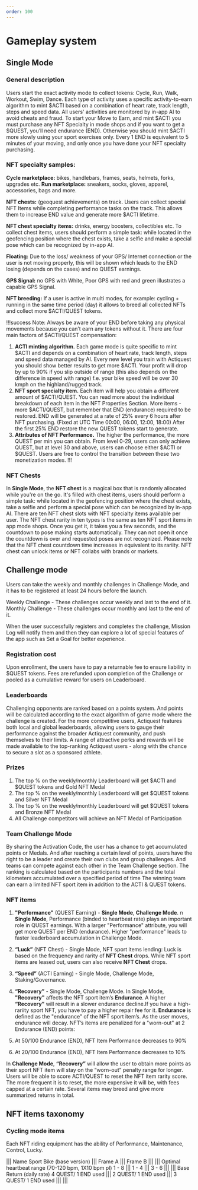 ```yaml
---
order: 100
---
```

# Gameplay system

## Single Mode

### General description
Users start the exact activity mode to collect tokens: Cycle, Run, Walk, Workout, Swim, Dance. Each type of activity uses a specific activity-to-earn algorithm to mint $ACTI based on a combination of heart rate, track length, steps and speed data. 
All users' activities are monitored by in-app AI to avoid cheats and fraud. To start your Move to Earn, and mint $ACTI you must purchase any NFT Specialty in mode shops and if you want to get a $QUEST, you’ll need endurance (END). Otherwise you should mint $ACTI more slowly using your sport exercises only.
Every 1 END is equivalent to 5 minutes of your moving, and only once you have done your NFT specialty purchasing. 

### NFT specialty samples:
**Cycle marketplace:** bikes, handlebars, frames, seats, helmets, forks, upgrades etc.
**Run marketplace:** sneakers, socks, gloves, apparel, accessories, bags and more.

**NFT chests:** (geoquest achievements) on track. Users can collect special NFT Items while completing performance tasks on the track. This allows them to increase END value and generate more $ACTI lifetime. 

**NFT chest specialty items:** drinks, energy boosters, collectibles etc. To collect chest items, users should perform a simple task: while located in the geofencing position where the chest exists, take a selfie and make a special pose which can be recognized by in-app AI.

**Floating:** Due to the loss/ weakness of your GPS/ Internet connection or the user is not moving properly, this will be shown which leads to the END losing (depends on the cases) and no QUEST earnings.

**GPS Signal:** no GPS with White, Poor GPS with red and green illustrates a capable GPS Signal.

**NFT breeding:** If a user is active in multi modes, for example: cycling + running in the same time period (day) it allows to breed all collected NFTs and collect more $ACTI/QUEST tokens.

!!!success Note: Always be aware of your END before taking any physical movements because you can’t earn any tokens without it. There are four main factors of $ACTI/QUEST compensation:

1. **ACTI minting algorithm.** Each game mode is quite specific to mint $ACTI and depends on a combination of heart rate, track length, steps and speed data managed by AI. Every new level you train with Actiquest you should show better results to get more $ACTI. Your profit will drop by up to 90% if you slip outside of range (this also depends on the difference in speed with range) f.e. your bike speed will be over 30 kmph on the highland/rugged track.
2. **NFT sport specialty item.** Each item will help you obtain a different amount of $ACTI/QUEST. You can read more about the individual breakdown of each item in the NFT Properties Section. More items - more $ACTI/QUEST, but remember that END (endurance) required to be restored. END will be generated at a rate of 25% every 6 hours after NFT purchasing. (Fixed at UTC Time 00:00, 06:00, 12:00, 18:00) After the first 25% END restore the new QUEST tokens start to generate.
3. **Attributes of NFT Performance.** The higher the performance, the more QUEST per min you can obtain. From level 0-29, users can only achieve QUEST, but at level 30 and above, users can choose either $ACTI or $QUEST. Users are free to control the transition between these two monetization modes.
!!!
### NFT Chests

In **Single Mode**, the **NFT chest** is a magical box that is randomly allocated while you're on the go. It's filled with chest items, users should perform a simple task: while located in the geofencing position where the chest exists, take a selfie and perform a special pose which can be recognized by in-app AI. There are ten NFT chest slots with NFT specialty items available per user. The NFT chest rarity in ten types is the same as ten NFT sport items in app mode shops. Once you get it, it takes you a few seconds, and the countdown to pose making starts automatically. They can not open it once the countdown is over and requested poses are not recognized. Please note that the NFT chest countdown time increases in equivalent to its rariity. NFT chest can unlock items or NFT collabs with brands or markets. 

## Challenge mode

Users can take the weekly and monthly challenges in Challenge Mode, and it has to be registered at least 24 hours before the launch. 

Weekly Challenge - These challenges occur weekly and last to the end of it. 
Monthly Challenge - These challenges occur monthly and last to the end of it.

When the user successfully registers and completes the challenge, Mission Log will notify them and then they can explore a lot of special features of the app such as Set a Goal for better experience.

### Registration cost

Upon enrollment, the users have to pay a returnable fee to ensure liability in $QUEST tokens. Fees are refunded upon completion of the Challenge or pooled as a cumulative reward for users on Leaderboard. 

### Leaderboards

Challenging opponents are ranked based on a points system. And points will be calculated according to the exact algorithm of game mode where the challenge is created. For the more competitive users, Actiquest features both local and global leaderboards, allowing users to gauge their performance against the broader Actiquest community, and push themselves to their limits. A range of attractive perks and rewards will be made available to the top-ranking Actiquest users - along with the chance to secure a slot as a sponsored athlete. 

### Prizes

1. The top % on the weekly/monthly Leaderboard will get $ACTI and $QUEST tokens and Gold NFT Medal 
2. The top % on the weekly/monthly Leaderboard will get $QUEST tokens and Silver NFT Medal
3. The top % on the weekly/monthly Leaderboard will get $QUEST tokens and Bronze NFT Medal
4. All Challenge competitors will achieve an NFT Medal of Participation

### Team Challenge Mode 

By sharing the Activation Code, the user has a chance to get accumulated points or Medals. And after reaching a certain level of points, users have the right to be a leader and create their own clubs and group challenges. And teams can compete against each other in the Team Challenge section. The ranking is calculated based on the participants numbers and the total kilometers accumulated over a specified period of time The winning team can earn a limited NFT sport item in addition to the ACTI & QUEST tokens. 

### NFT items
1. **"Performance"** (QUEST Earning) - **Single Mode**, **Challenge Mode**. n **Single Mode**, Performance (binded to heartbeat rate) plays an important role in QUEST earnings. With a larger "Performance" attribute, you will get more QUEST per END (endurance). Higher "performance" leads to faster leaderboard accumulation in Challenge Mode.
2. **“Luck”** (NFT Chest) - Single Mode, NFT sport items lending: Luck is based on the frequency and rarity of **NFT Chest** drops. While NFT sport items are leased out, users can also receive **NFT Chest** drops.
3. **“Speed”** (ACTI Earning) - Single Mode, Challenge Mode, Staking/Governance.
4. **“Recovery”** - Single Mode, Challenge Mode. In Single Mode, **"Recovery"** affects the NFT sport item’s **Endurance**. A higher **“Recovery”** will result in a slower endurance decline.If you have a high-rariity sport NFT, you have to pay a higher repair fee for it. **Endurance** is defined as the "endurance" of the NFT sport item’s. As the user moves, endurance will decay. NFT’s items are penalized for a "worn-out" at 2 Endurance (END) points:

1. At 50/100 Endurance (END), NFT Item Performance decreases to 90%
2. At 20/100 Endurance (END), NFT Item Performance decreases to 10%

In **Challenge Mode**, **“Recovery”** will allow the user to obtain more points as their sport NFT item will stay on the “worn-out” penalty range for longer. Users will be able to score ACTI/QUEST to reset the NFT item rarity score. The more frequent it is to reset, the more expensive it will be, with fees capped at a certain rate. Several items may breed and give more summarized returns in total.

## NFT items taxonomy

### Cycling mode items

Each NFT riding equipment has the ability of Performance, Maintenance, Control, Lucky. 

||| Name
Sport Bike (base version) ||| Frame A ||| Frame B |||
||| Optimal heartbeat range (70-120 bpm, 1X10 bpm pl) 
1 - 8 ||| 1 - 4 ||| 3 - 6 |||
||| Base Return (daily rate)
4 QUEST/ 1 END used ||| 2 QUEST/ 1 END used ||| 3 QUEST/ 1 END used |||
|||



















